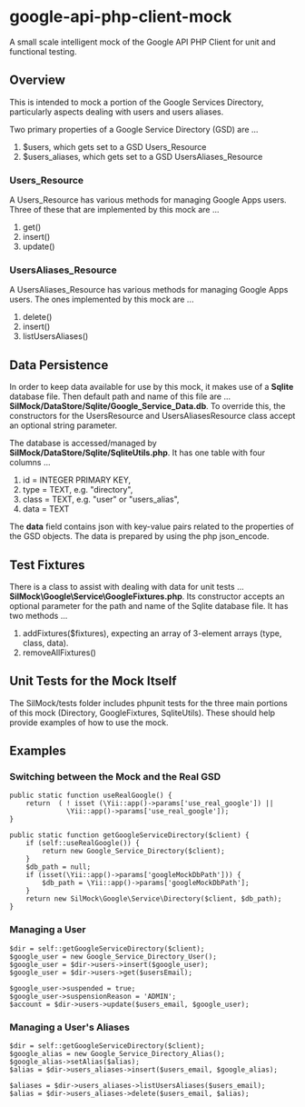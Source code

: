 google-api-php-client-mock
==========================

A small scale intelligent mock of the Google API PHP Client for unit and functional testing.

Overview
--------
This is intended to mock a portion of the Google Services Directory, particularly
aspects dealing with users and users aliases.

Two primary properties of a Google Service Directory (GSD) are ...

1. $users, which gets set to a GSD Users_Resource
2. $users_aliases, which gets set to a GSD UsersAliases_Resource

### Users_Resource
A Users_Resource has various methods for managing Google Apps users.  Three of these
that are implemented by this mock are ...

1. get()
2. insert()
3. update()

### UsersAliases_Resource
A UsersAliases_Resource has various methods for managing Google Apps users.  The
ones implemented by this mock are ...

1. delete()
2. insert()
3. listUsersAliases()

Data Persistence
----------------
In order to keep data available for use by this mock, it makes use of a **Sqlite**
database file. Then default path and name of this file are ...
**SilMock/DataStore/Sqlite/Google_Service_Data.db**.  To override this,
the constructors for the UsersResource and UsersAliasesResource class accept
an optional string parameter.

The database is accessed/managed by **SilMock/DataStore/Sqlite/SqliteUtils.php**.
It has one table with four columns ...

1. id  = INTEGER PRIMARY KEY,
2. type = TEXT,  e.g. "directory",
3. class = TEXT, e.g. "user" or "users_alias",
4. data = TEXT

The **data** field contains json with key-value pairs related to the properties
of the GSD objects.  The data is prepared by using the php json_encode.

Test Fixtures
-------------
There is a class to assist with dealing with data for unit tests ...
**SilMock\Google\Service\GoogleFixtures.php**.  Its constructor accepts an
optional parameter for the path and name of the Sqlite database file.  It has
two methods ...
1. addFixtures($fixtures), expecting an array of 3-element arrays (type, class, data).
2. removeAllFixtures()

Unit Tests for the Mock Itself
------------------------------
The SilMock/tests folder includes phpunit tests for the three main portions
of this mock (Directory, GoogleFixtures, SqliteUtils).  These should help
provide examples of how to use the mock.

Examples
--------

### Switching between the Mock and the Real GSD
    public static function useRealGoogle() {
        return  ( ! isset (\Yii::app()->params['use_real_google']) ||
                  \Yii::app()->params['use_real_google']);
    }

    public static function getGoogleServiceDirectory($client) {
        if (self::useRealGoogle()) {
            return new Google_Service_Directory($client);
        }
        $db_path = null;
        if (isset(\Yii::app()->params['googleMockDbPath'])) {
            $db_path = \Yii::app()->params['googleMockDbPath'];
        }
        return new SilMock\Google\Service\Directory($client, $db_path);
    }

### Managing a User
    $dir = self::getGoogleServiceDirectory($client);
    $google_user = new Google_Service_Directory_User();
    $google_user = $dir->users->insert($google_user);
    $google_user = $dir->users->get($usersEmail);

    $google_user->suspended = true;
    $google_user->suspensionReason = 'ADMIN';
    $account = $dir->users->update($users_email, $google_user);

### Managing a User's Aliases
    $dir = self::getGoogleServiceDirectory($client);
    $google_alias = new Google_Service_Directory_Alias();
    $google_alias->setAlias($alias);
    $alias = $dir->users_aliases->insert($users_email, $google_alias);

    $aliases = $dir->users_aliases->listUsersAliases($users_email);
    $alias = $dir->users_aliases->delete($users_email, $alias);
